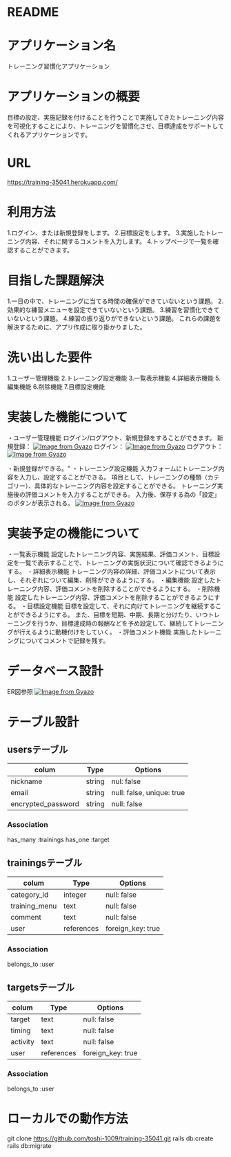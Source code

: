 # README

# アプリケーション名
トレーニング習慣化アプリケーション

# アプリケーションの概要
目標の設定、実施記録を付けることを行うことで実施してきたトレーニング内容を可視化することにより、トレーニングを習慣化させ、目標達成をサポートしてくれるアプリケーションです。

# URL
https://training-35041.herokuapp.com/

# 利用方法
1.ログイン、または新規登録をします。
2.目標設定をします。
3.実施したトレーニング内容、それに関するコメントを入力します。
4.トップページで一覧を確認することができます。

# 目指した課題解決
1.一日の中で、トレーニングに当てる時間の確保ができていないという課題。
2.効果的な練習メニューを設定できていないという課題。
3.練習を習慣化できていないという課題。
4.練習の振り返りができないという課題。
これらの課題を解決するために、アプリ作成に取り掛かりました。

# 洗い出した要件
1.ユーザー管理機能
2.トレーニング設定機能
3.一覧表示機能
4.詳細表示機能
5.編集機能
6.削除機能
7.目標設定機能
# 実装した機能について
・ユーザー管理機能
ログイン/ログアウト、新規登録をすることができます。
新規登録：
[![Image from Gyazo](https://i.gyazo.com/01eb79db615146ad75858691ef740203.gif)](https://gyazo.com/01eb79db615146ad75858691ef740203)
ログイン：
[![Image from Gyazo](https://i.gyazo.com/1b97a6ad38be8ff04d40ea296f8d98b4.gif)](https://gyazo.com/1b97a6ad38be8ff04d40ea296f8d98b4)
ログアウト：
[![Image from Gyazo](https://i.gyazo.com/4c1c8581dcdaaa3740cb235793b3ada2.gif)](https://gyazo.com/4c1c8581dcdaaa3740cb235793b3ada2)

・新規登録ができる。"
・トレーニング設定機能
入力フォームにトレーニング内容を入力し、設定することができる。
項目として、トレーニングの種類（カテゴリー）、具体的なトレーニング内容を設定することができる。
トレーニング実施後の評価コメントを入力することができる。
入力後、保存する為の「設定」のボタンが表示される。
[![Image from Gyazo](https://i.gyazo.com/bfa343418635d0c246c2be2b1696357a.gif)](https://gyazo.com/bfa343418635d0c246c2be2b1696357a)

# 実装予定の機能について
・一覧表示機能
設定したトレーニング内容、実施結果、評価コメント、目標設定を一覧で表示することで、トレーニングの実施状況について確認できるようにする。
・詳細表示機能
トレーニング内容の詳細、評価コメントについて表示し、それぞれについて編集、削除ができるようにする。
・編集機能
設定したトレーニング内容、評価コメントを削除することができるようにする。
・削除機能
設定したトレーニング内容、評価コメントを削除することができるようにする。
・目標設定機能
目標を設定して、それに向けてトレーニングを継続することができるようにする。
また、目標を短期、中期、長期と分けたり、いつトレーニングを行うか、目標達成時の報酬などを予め設定して、継続してトレーニングが行えるように動機付けをしていく。
・評価コメント機能
実施したトレーニングについてコメントで記録を残す。
# データベース設計
ER図参照
[![Image from Gyazo](https://i.gyazo.com/79a9cf6440bc9ed90286d9dc3c809382.png)](https://gyazo.com/79a9cf6440bc9ed90286d9dc3c809382)

# テーブル設計

## usersテーブル

|colum               | Type    | Options                   |
| -------------------|-------- |-------------------------- |
| nickname           | string  | nul: false                |
| email              | string  | null: false, unique: true |
| encrypted_password | string  | null: false               |


### Association
has_many :trainings
has_one :target

## trainingsテーブル

|colum                 | Type       | Options           |
| ---------------------|----------- |------------------ |
| category_id          | integer    | null: false       |
| training_menu        | text       | null: false       |
| comment              | text       | null: false       |
| user                 | references | foreign_key: true |
 
### Association
belongs_to :user

## targetsテーブル
|colum      | Type       | Options           |
| ----------| -----------|-------------------|
| target    | text       | null: false       |
| timing    | text       | null: false       |
| activity  | text       | null: false       |
| user      | references | foreign_key: true |

### Association
belongs_to :user

# ローカルでの動作方法
git clone https://github.com/toshi-1009/training-35041.git
rails db:create
rails db:migrate